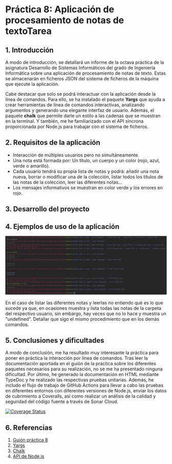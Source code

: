 # Práctica 8: Aplicación de procesamiento de notas de textoTarea

## 1. Introducción
A modo de introducción, se detallará un informe de la octava práctica de la asignatura Desarrollo de Sistemas Informáticos del grado de Ingeniería Informática sobre una aplicación de procesamiento de notas de texto. Estas se almacenarán en ficheros JSON del sistema de ficheros de la máquina que ejecute la aplicación.

Cabe destacar que solo se podrá interactuar con la aplicación desde la línea de comandos. Para ello, se ha instalado el paquete __Yargs__ que ayuda a crear herramientas de línea de comandos interactivas, analizando argumentos y generando una elegante interfaz de usuario. Además, el paquete __chalk__ que permite darle un estilo a las cadenas que se muestran en la terminal. Y también, me he familiarizado con el API síncrona proporcionada por Node.js para trabajar con el sistema de ficheros. 

## 2. Requisitos de la aplicación
- Interacción de múltiples usuarios pero no simultáneamente. 
- Una nota está formada por: Un título, un cuerpo y un color (rojo, azul, verde o amarillo).
- Cada usuario tendrá su propia lista de notas y podrá: añadir una nota nueva, borrar o modificar una de la colección, listar todos los títulos de las notas de la colección, leer las diferentes notas...
- Los mensajes informativos se muestran en color verde y los errores en rojo. 


## 3. Desarrollo del proyecto

## 4. Ejemplos de uso de la aplicación
![Error al cargar la imagen del ejemplo](https://raw.githubusercontent.com/ULL-ESIT-INF-DSI-2021/ull-esit-inf-dsi-20-21-prct08-filesystem-notes-app-lauracahe/master/images/ejemplos.png)

En el caso de listar las diferentes notas y leerlas no entiendo qué es lo que sucede ya que, en ocasiones muestra y lista todas las notas de la carpeta del respectivo usuario, sin embargo, hay veces que no lo hace y muestra un "undefined". Detallar que sigo el mismo procedimiento que en los demás comandos. 

## 5. Conclusiones y dificultades
A modo de conclusión, me ha resultado muy interesante la práctica para poner en práctica la interacción por línea de comandos. Tras leer la documentación aportada en el guión de la práctica sobre los diferentes paquetes necesarios para su realización, no se me ha presentado ninguna dificultad. Por último, he generado la documentación en HTML mediante TypeDoc y he realizado las respectivas pruebas unitarias. Además, he includo el flujo de trabajo de GitHub Actions para llevar a cabo las pruebas en diferentes entornos con diferentes versiones de Node.js, enviar los datos de cubrimiento a Coveralls, así como realizar un análisis de la calidad y seguridad del código fuente a través de Sonar Cloud.

[![Coverage Status](https://coveralls.io/repos/github/ULL-ESIT-INF-DSI-2021/ull-esit-inf-dsi-20-21-prct08-filesystem-notes-app-lauracahe/badge.svg?branch=master)](https://coveralls.io/github/ULL-ESIT-INF-DSI-2021/ull-esit-inf-dsi-20-21-prct08-filesystem-notes-app-lauracahe?branch=master)

## 6. Referencias
1. [Guión práctica 8](https://campusingenieriaytecnologia.ull.es/mod/assign/view.php?id=290092)
2. [Yargs](https://www.npmjs.com/package/yargs)
3. [Chalk](https://www.npmjs.com/package/chalk)
4. [API de Node.js](https://nodejs.org/dist/latest-v15.x/docs/api/fs.html#fs_synchronous_api)
